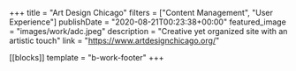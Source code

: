 +++
title = "Art Design Chicago"
filters = ["Content Management", "User Experience"]
publishDate = "2020-08-21T00:23:38+00:00"
featured_image = "images/work/adc.jpeg"
description = "Creative yet organized site with an artistic touch"
link = "https://www.artdesignchicago.org/"

[[blocks]]
template = "b-work-footer"
+++